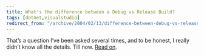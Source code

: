 ```yaml
---
title: What's the difference between a Debug vs Release Build?
tags: [dotnet,visualstudio]
redirect_from: "/archive/2004/02/13/difference-between-debug-vs-release-build.aspx/"
---
```


That’s a question I’ve been asked several times, and to be honest, I
really didn’t know all the details. Till now. [Read
on](http://www.hanselman.com/blog/PermaLink.aspx?guid=a40c0d4f-66d0-4704-94f6-0efda4a44465 "Debug vs Release Bulids").

